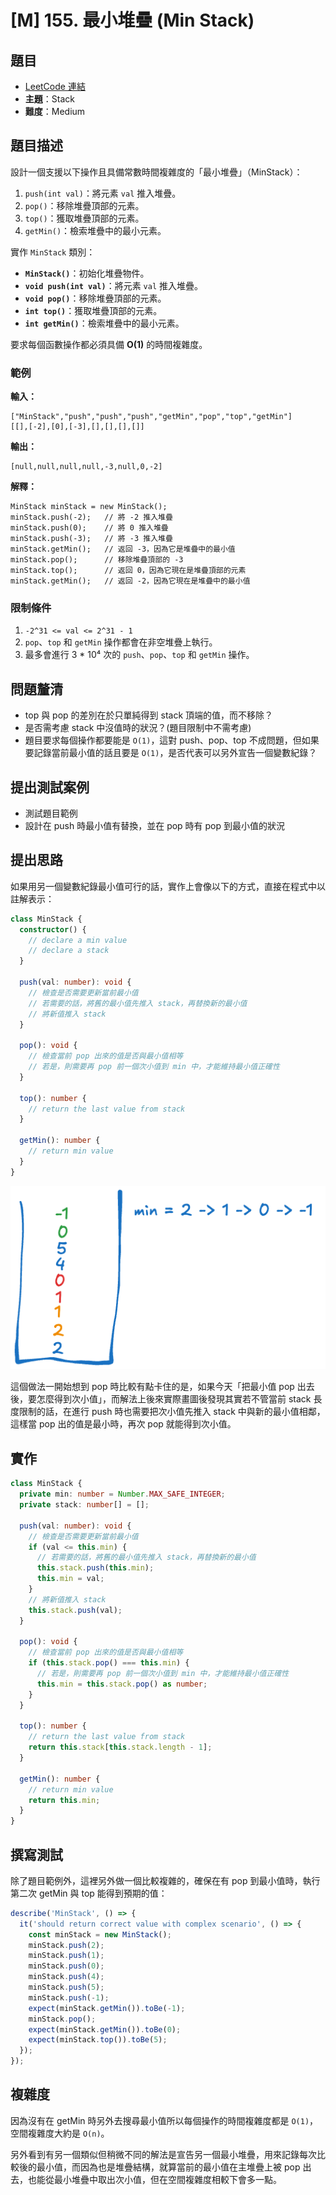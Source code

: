 # [M] 155. 最小堆疊 (Min Stack)

## 題目

- [LeetCode 連結](https://leetcode.com/problems/min-stack)
- **主題**：Stack
- **難度**：Medium

## 題目描述

設計一個支援以下操作且具備常數時間複雜度的「最小堆疊」（MinStack）：

1. `push(int val)`：將元素 `val` 推入堆疊。
2. `pop()`：移除堆疊頂部的元素。
3. `top()`：獲取堆疊頂部的元素。
4. `getMin()`：檢索堆疊中的最小元素。

實作 `MinStack` 類別：

- **`MinStack()`**：初始化堆疊物件。
- **`void push(int val)`**：將元素 `val` 推入堆疊。
- **`void pop()`**：移除堆疊頂部的元素。
- **`int top()`**：獲取堆疊頂部的元素。
- **`int getMin()`**：檢索堆疊中的最小元素。

要求每個函數操作都必須具備 **O(1)** 的時間複雜度。

### 範例

**輸入：**

```
["MinStack","push","push","push","getMin","pop","top","getMin"]
[[],[-2],[0],[-3],[],[],[],[]]
```

**輸出：**

```
[null,null,null,null,-3,null,0,-2]
```

**解釋：**

```
MinStack minStack = new MinStack();
minStack.push(-2);   // 將 -2 推入堆疊
minStack.push(0);    // 將 0 推入堆疊
minStack.push(-3);   // 將 -3 推入堆疊
minStack.getMin();   // 返回 -3，因為它是堆疊中的最小值
minStack.pop();      // 移除堆疊頂部的 -3
minStack.top();      // 返回 0，因為它現在是堆疊頂部的元素
minStack.getMin();   // 返回 -2，因為它現在是堆疊中的最小值
```

### 限制條件

1. `-2^31 <= val <= 2^31 - 1`
2. `pop`、`top` 和 `getMin` 操作都會在非空堆疊上執行。
3. 最多會進行 3 \* 10⁴ 次的 `push`、`pop`、`top` 和 `getMin` 操作。

## 問題釐清

- top 與 pop 的差別在於只單純得到 stack 頂端的值，而不移除？
- 是否需考慮 stack 中沒值時的狀況？(題目限制中不需考慮)
- 題目要求每個操作都要能是 `O(1)`，這對 push、pop、top 不成問題，但如果要記錄當前最小值的話且要是 `O(1)`，是否代表可以另外宣告一個變數紀錄？

## **提出測試案例**

- 測試題目範例
- 設計在 push 時最小值有替換，並在 pop 時有 pop 到最小值的狀況

## 提出思路

如果用另一個變數紀錄最小值可行的話，實作上會像以下的方式，直接在程式中以註解表示：

```ts
class MinStack {
  constructor() {
    // declare a min value
    // declare a stack
  }

  push(val: number): void {
    // 檢查是否需要更新當前最小值
    // 若需要的話，將舊的最小值先推入 stack，再替換新的最小值
    // 將新值推入 stack
  }

  pop(): void {
    // 檢查當前 pop 出來的值是否與最小值相等
    // 若是，則需要再 pop 前一個次小值到 min 中，才能維持最小值正確性
  }

  top(): number {
    // return the last value from stack
  }

  getMin(): number {
    // return min value
  }
}
```

![](./min_stack.png)

這個做法一開始想到 pop 時比較有點卡住的是，如果今天「把最小值 pop 出去後，要怎麼得到次小值」，而解法上後來實際畫圖後發現其實若不管當前 stack 長度限制的話，在進行 push 時也需要把次小值先推入 stack 中與新的最小值相鄰，這樣當 pop 出的值是最小時，再次 pop 就能得到次小值。

## 實作

```ts
class MinStack {
  private min: number = Number.MAX_SAFE_INTEGER;
  private stack: number[] = [];

  push(val: number): void {
    // 檢查是否需要更新當前最小值
    if (val <= this.min) {
      // 若需要的話，將舊的最小值先推入 stack，再替換新的最小值
      this.stack.push(this.min);
      this.min = val;
    }
    // 將新值推入 stack
    this.stack.push(val);
  }

  pop(): void {
    // 檢查當前 pop 出來的值是否與最小值相等
    if (this.stack.pop() === this.min) {
      // 若是，則需要再 pop 前一個次小值到 min 中，才能維持最小值正確性
      this.min = this.stack.pop() as number;
    }
  }

  top(): number {
    // return the last value from stack
    return this.stack[this.stack.length - 1];
  }

  getMin(): number {
    // return min value
    return this.min;
  }
}
```

## 撰寫測試

除了題目範例外，這裡另外做一個比較複雜的，確保在有 pop 到最小值時，執行第二次 getMin 與 top 能得到預期的值：

```ts
describe('MinStack', () => {
  it('should return correct value with complex scenario', () => {
    const minStack = new MinStack();
    minStack.push(2);
    minStack.push(1);
    minStack.push(0);
    minStack.push(4);
    minStack.push(5);
    minStack.push(-1);
    expect(minStack.getMin()).toBe(-1);
    minStack.pop();
    expect(minStack.getMin()).toBe(0);
    expect(minStack.top()).toBe(5);
  });
});
```

## 複雜度

因為沒有在 getMin 時另外去搜尋最小值所以每個操作的時間複雜度都是 `O(1)`，空間複雜度大約是 `O(n)`。

另外看到有另一個類似但稍微不同的解法是宣告另一個最小堆疊，用來記錄每次比較後的最小值，而因為也是堆疊結構，就算當前的最小值在主堆疊上被 pop 出去，也能從最小堆疊中取出次小值，但在空間複雜度相較下會多一點。
